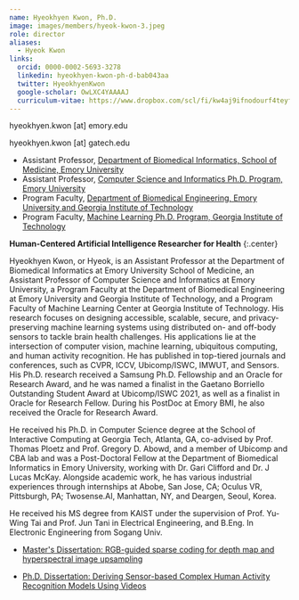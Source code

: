 ```yaml
---
name: Hyeokhyen Kwon, Ph.D.
image: images/members/hyeok-kwon-3.jpeg
role: director
aliases:
  - Hyeok Kwon
links:
  orcid: 0000-0002-5693-3278
  linkedin: hyeokhyen-kwon-ph-d-bab043aa
  twitter: HyeokhyenKwon
  google-scholar: OwLXC4YAAAAJ
  curriculum-vitae: https://www.dropbox.com/scl/fi/kw4aj9ifnodourf4teyfx/Curriculum_Vitae___Hyeokhyen_Kwon.pdf?rlkey=9mvqjnmltydqfbyb8w8o5rkd2&dl=0
---
```


hyeokhyen.kwon [at] emory.edu

hyeokhyen.kwon [at] gatech.edu

- Assistant Professor, [Department of Biomedical Informatics, School of Medicine, Emory University](https://med.emory.edu/departments/biomedical-informatics/index.html)
- Assistant Professor, [Computer Science and Informatics Ph.D. Program, Emory University](https://computerscience.emory.edu/graduate/index.html) 
- Program Faculty, [Department of Biomedical Engineering, Emory University and Georgia Institute of Technology](https://bme.gatech.edu/bme/)
- Program Faculty, [Machine Learning Ph.D. Program, Georgia Institute of Technology](https://ml.gatech.edu/phd)
<!-- - Visiting Scientist, [School of Interactive Computing, College of Computing, Georgia Institute of Technology](https://www.ic.gatech.edu/) -->

<!-- [Curriculum_Vitae](https://www.dropbox.com/scl/fi/kw4aj9ifnodourf4teyfx/Curriculum_Vitae___Hyeokhyen_Kwon.pdf?rlkey=9mvqjnmltydqfbyb8w8o5rkd2&dl=0) -->

**Human-Centered Artificial Intelligence Researcher for Health**
{:.center}

Hyeokhyen Kwon, or Hyeok, is an Assistant Professor at the Department of Biomedical Informatics at Emory University School of Medicine, an Assistant Professor of Computer Science and Informatics at Emory University, a Program Faculty at the Department of Biomedical Engineering at Emory University and Georgia Institute of Technology, and a Program Faculty of Machine Learning Center at Georgia Institute of Technology. 
His research focuses on designing accessible, scalable, secure, and privacy-preserving machine learning systems using distributed on- and off-body sensors to tackle brain health challenges. His applications lie at the intersection of computer vision, machine learning, ubiquitous computing, and human activity recognition. He has published in top-tiered journals and conferences, such as CVPR, ICCV, Ubicomp/ISWC, IMWUT, and Sensors. His Ph.D. research received a Samsung Ph.D. Fellowship and an Oracle for Research Award, and he was named a finalist in the Gaetano Borriello Outstanding Student Award at Ubicomp/ISWC 2021, as well as a finalist in Oracle for Research Fellow. During his PostDoc at Emory BMI, he also received the Oracle for Research Award.

He received his Ph.D. in Computer Science degree at the School of Interactive Computing at Georgia Tech, Atlanta, GA, co-advised by Prof. Thomas Ploetz and Prof. Gregory D. Abowd, and a member of Ubicomp and CBA lab and was a Post-Doctoral Fellow at the Department of Biomedical Informatics in Emory University, working with Dr. Gari Clifford and Dr. J Lucas McKay. 
Alongside academic work, he has various industrial experiences through internships at Abobe, San Jose, CA; Oculus VR, Pittsburgh, PA; Twosense.AI, Manhattan, NY, and Deargen, Seoul, Korea.

He received his MS degree from KAIST under the supervision of Prof. Yu-Wing Tai and Prof. Jun Tani in Electrical Engineering, and B.Eng. In Electronic Engineering from Sogang Univ.

- [Master's Dissertation: RGB-guided sparse coding for depth map and hyperspectral image upsampling](https://koasas.kaist.ac.kr/handle/10203/221822)

- [Ph.D. Dissertation: Deriving Sensor-based Complex Human Activity Recognition Models Using Videos](https://smartech.gatech.edu/handle/1853/66388)